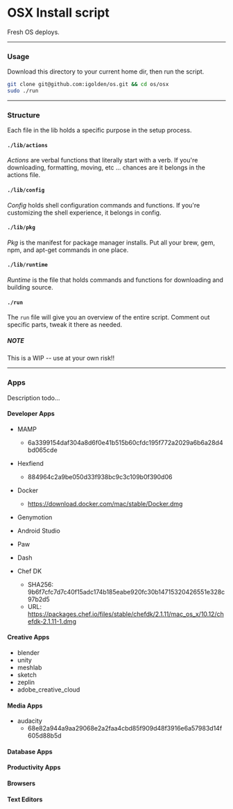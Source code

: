OSX Install script
===

Fresh OS deploys.

---

### Usage

Download this directory to your current home dir, then run the script.

```sh
git clone git@github.com:igolden/os.git && cd os/osx
sudo ./run
```

---

### Structure

Each file in the lib holds a specific purpose in the setup process.

#### `./lib/actions`

_Actions_ are verbal functions that literally start with a verb. If you're downloading, formatting, moving, etc ... chances are it belongs in the actions file.

#### `./lib/config`

_Config_ holds shell configuration commands and functions. If you're customizing the shell experience, it belongs in config.

#### `./lib/pkg`

_Pkg_ is the manifest for package manager installs. Put all your brew, gem, npm, and apt-get commands in one place.

#### `./lib/runtime`

_Runtime_ is the file that holds commands and functions for downloading and building source. 


#### `./run`

The `run` file will give you an overview of the entire script. Comment out specific parts, tweak it there as needed.



##### NOTE

This is a WIP -- use at your own risk!!


---

### Apps

Description todo...


#### Developer Apps

* MAMP
  - 6a3399154daf304a8d6f0e41b515b60cfdc195f772a2029a6b6a28d4bd065cde

* Hexfiend
  - 884964c2a9be050d33f938bc9c3c109b0f390d06

* Docker
  - https://download.docker.com/mac/stable/Docker.dmg

* Genymotion

* Android Studio

* Paw

* Dash

* Chef DK
  - SHA256: 9b6f7cfc7d7c40f15adc174b185eabe920fc30b14715320426551e328c97b2d5
  - URL: https://packages.chef.io/files/stable/chefdk/2.1.11/mac_os_x/10.12/chefdk-2.1.11-1.dmg


#### Creative Apps

* blender
* unity
* meshlab
* sketch
* zeplin
* adobe_creative_cloud

#### Media Apps

* audacity
  - 68e82a944a9aa29068e2a2faa4cbd85f909d48f3916e6a57983d14f605d88b5d


#### Database Apps

#### Productivity Apps

#### Browsers

#### Text Editors


